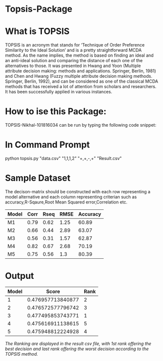 # Topsis-Package
# What is TOPSIS
TOPSIS is an acronym that stands for ‘Technique of Order Preference Similarity to the Ideal Solution’ and is a pretty straightforward MCDA method. As the name implies, the method is based on finding an ideal and an anti-ideal solution and comparing the distance of each one of the alternatives to those. It was presented in Hwang and Yoon (Multiple attribute decision making: methods and applications. Springer, Berlin, 1981) and Chen and Hwang (Fuzzy multiple attribute decision making methods. Springer, Berlin, 1992), and can be considered as one of the classical MCDA methods that has received a lot of attention from scholars and researchers. It has been successfully applied in various instances.

# How to ise this Package:
TOPSIS-Nikhal-101816034 can be run by typing the following code snippet:

# In Command Prompt
python topsis.py "data.csv" "1,1,1,2" "+,+,-,+" "Result.csv"

# Sample Dataset
The decison-matrix should be constructed with each row representing a model alternative and each column representing criterian such as accuracy,R-Sqaure,Root Mean Squared error,Correlation etc.

| Model | Corr | Rseq | RMSE | Accuracy |
|-------|------|------|------|----------|
| M1    | 0.79 | 0.62 | 1.25 | 60.89    |
| M2    | 0.66 | 0.44 | 2.89 | 63.07    |
| M3    | 0.56 | 0.31 | 1.57 | 62.87    |
| M4    | 0.82 | 0.67 | 2.68 | 70.19    |
| M5    | 0.75 | 0.56 | 1.3  | 80.39    |

# Output
| Model | Score             | Rank |
|-------|-------------------|------|
| 1     | 0.476957713840877 | 2    |
| 2     | 0.476572577796742 | 3    |
| 3     | 0.477495853743771 | 1    |
| 4     | 0.475616911138615 | 5    |
| 5     | 0.475948812224928 | 4    |

_The Ranking are displayed in the result csv file, with 1st rank offering the best decision and last rank offering the worst decision according to the TOPSIS method._

